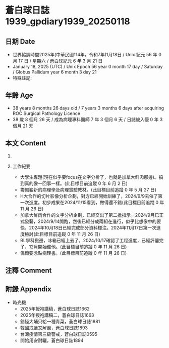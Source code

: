 [_metadata_:encoding]: - "utf-8"
[_metadata_:language]: - "zh-Hant-TW"
[_metadata_:fileformat]: - "markdown"
[_metadata_:MIME_type]: - "text/plain"
[_metadata_:markdown_version]: - "commonmark version 0.30"
[_metadata_:markdown_spec]: - "https://spec.commonmark.org/0.30/"

# 蒼白球日誌1939_gpdiary1939_20250118 #

## 日期 Date ##

* 世界協調時間2025年(中華民國114年，令和7年)1月18日 / Unix 紀元 56 年 0 月 17 日 / 星期六 / 蒼白球紀元 6 年 3 月 21 日
* January 18, 2025 (UTC) / Unix Epoch 56 year 0 month 17 day / Saturday / Globus Pallidum year 6 month 3 day 21
* 特殊註記:

## 年齡 Age ##

* 38 years 8 months 26 days old / 7 years 3 months 6 days after acquiring ROC Surgical Pathology Licence
* 38 歲 8 個月 26 天 / 成為病理專科醫師 7 年 3 個月 6 天 / 日誌被入侵 0 年 3 個月 21 天

## 本文 Content ##

1. 

2. 工作紀要

    - 大學生專題(現在似乎要focus在文字分析了，也就是加拿大鮮肉那邊)。搞到真的像一回事一樣。(此目標目前追蹤 0 年 6 月 2 日)
    - 籌備嶄新的病理學及病理實驗教材。(此目標目前追蹤 0 年 5 月 27 日)
    - H大合作的切片影像分析企劃，對方已經開始訓練了，2024/9/9去催了第一次進度。初步成果在2024/11/15看到，做得還不錯(此目標目前追蹤 0 年 11 月 26 日)
    - 加拿大鮮肉合作的文字分析企劃，已經交出了第二批指示。2024/9月已正式發薪，2024/9/14開跑，然後已經分成兩組在進行，似乎比想像中的要快，2024年10月18日已經完成部分資料標注。2024年11月17日第一次進度檢討(此目標目前追蹤 0 年 11 月 26 日)
    - BL學科搬遷，冰箱已經上去了，2024/10/17確認了工程進度，已經評鑒完了，12月開始催他。(此目標目前追蹤 0 年 11 月 26 日)
    - 偶爾要念點病理書。(此目標目前追蹤 0 年 11 月 26 日)

## 注釋 Comment ##


## 附錄 Appendix ##

* 時光機
    - 2025年授袍講稿，蒼白球日誌1662
    - 2025年授袍講稿二，蒼白球日誌1663
    - 錯怪大埔只給一種青菜，蒼白球日誌1881
    - 韓國戒嚴又解嚴，蒼白球日誌1893
    - 台灣疫情第三級警戒，蒼白球日誌0595
    - 開始用安耐曬，蒼白球日誌1894
